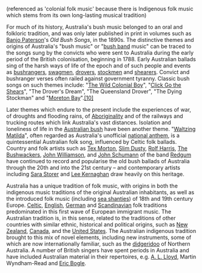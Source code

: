 (referenced as 'colonial folk music' because there is Indigenous folk music which stems from its own long-lasting musical tradition)

For much of its history, Australia's bush music belonged to an oral and folkloric tradition, and was only later published in print in volumes such as [Banjo Paterson](https://en.wikipedia.org/wiki/Banjo_Paterson "Banjo Paterson")'s _Old Bush Songs_, in the 1890s. The distinctive themes and origins of Australia's "bush music" or "[bush band](https://en.wikipedia.org/wiki/Bush_band "Bush band") music" can be traced to the songs sung by the convicts who were sent to Australia during the early period of the British colonisation, beginning in 1788. Early Australian ballads sing of the harsh ways of life of the epoch and of such people and events as [bushrangers](https://en.wikipedia.org/wiki/Bushranger "Bushranger"), [swagmen](https://en.wikipedia.org/wiki/Swagmen "Swagmen"), [drovers](https://en.wikipedia.org/wiki/Drover_(Australian) "Drover (Australian)"), [stockmen](https://en.wikipedia.org/wiki/Stockman_(Australia) "Stockman (Australia)") and [shearers](https://en.wikipedia.org/wiki/Sheep_shearer "Sheep shearer"). Convict and bushranger verses often railed against government tyranny. Classic bush songs on such themes include: "[The Wild Colonial Boy](https://en.wikipedia.org/wiki/The_Wild_Colonial_Boy "The Wild Colonial Boy")", "[Click Go the Shears](https://en.wikipedia.org/wiki/Click_Go_the_Shears "Click Go the Shears")", "The Drover's Dream", "The Queensland Drover", "The Dying Stockman" and "[Moreton Bay](https://en.wikipedia.org/wiki/Moreton_Bay_(song) "Moreton Bay (song)")".[[10]](https://en.wikipedia.org/wiki/Music_of_Australia#cite_note-ReferenceA-10)

Later themes which endure to the present include the experiences of war, of droughts and flooding rains, of [Aboriginality](https://en.wikipedia.org/wiki/Australian_Aborigines "Australian Aborigines") and of the railways and trucking routes which link Australia's vast distances. Isolation and loneliness of life in the [Australian bush](https://en.wikipedia.org/wiki/Australian_bush "Australian bush") have been another theme. "[Waltzing Matilda](https://en.wikipedia.org/wiki/Waltzing_Matilda "Waltzing Matilda")", often regarded as Australia's unofficial [national anthem](https://en.wikipedia.org/wiki/National_anthem "National anthem"), is a quintessential Australian folk song, influenced by Celtic folk ballads. Country and folk artists such as [Tex Morton](https://en.wikipedia.org/wiki/Tex_Morton "Tex Morton"), [Slim Dusty](https://en.wikipedia.org/wiki/Slim_Dusty "Slim Dusty"), [Rolf Harris](https://en.wikipedia.org/wiki/Rolf_Harris "Rolf Harris"), [The Bushwackers](https://en.wikipedia.org/wiki/The_Bushwackers_(band) "The Bushwackers (band)"), [John Williamson](https://en.wikipedia.org/wiki/John_Williamson_(singer) "John Williamson (singer)"), and [John Schumann](https://en.wikipedia.org/wiki/John_Schumann "John Schumann") of the band [Redgum](https://en.wikipedia.org/wiki/Redgum "Redgum") have continued to record and popularise the old bush ballads of Australia through the 20th and into the 21st century – and contemporary artists including [Sara Storer](https://en.wikipedia.org/wiki/Sara_Storer "Sara Storer") and [Lee Kernaghan](https://en.wikipedia.org/wiki/Lee_Kernaghan "Lee Kernaghan") draw heavily on this heritage.

Australia has a unique tradition of folk music, with origins in both the indigenous music traditions of the original Australian inhabitants, as well as the introduced folk music (including [sea shanties](https://en.wikipedia.org/wiki/Sea_shanties "Sea shanties")) of 18th and 19th century Europe. [Celtic](https://en.wikipedia.org/wiki/Celts "Celts"), [English](https://en.wikipedia.org/wiki/English_people "English people"), [German](https://en.wikipedia.org/wiki/Germans "Germans") and [Scandinavian](https://en.wikipedia.org/wiki/Scandinavian_folklore "Scandinavian folklore") folk traditions predominated in this first wave of European immigrant music. The Australian tradition is, in this sense, related to the traditions of other countries with similar ethnic, historical and political origins, such as [New Zealand](https://en.wikipedia.org/wiki/New_Zealand "New Zealand"), [Canada](https://en.wikipedia.org/wiki/Canada "Canada"), and the [United States](https://en.wikipedia.org/wiki/United_States "United States"). The Australian indigenous tradition brought to this mix of novel elements, including new instruments, some of which are now internationally familiar, such as the [didgeridoo](https://en.wikipedia.org/wiki/Didgeridoo "Didgeridoo") of Northern Australia. A number of British singers have spent periods in Australia and have included Australian material in their repertoires, e.g. [A. L. Lloyd](https://en.wikipedia.org/wiki/A._L._Lloyd "A. L. Lloyd"), Martin Wyndham-Read and [Eric Bogle](https://en.wikipedia.org/wiki/Eric_Bogle "Eric Bogle").